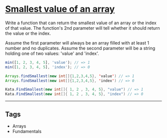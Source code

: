 # [Smallest value of an array](https://www.codewars.com/kata/544a54fd18b8e06d240005c0)

Write a function that can return the smallest value of an array or the index of that value. The function's 2nd parameter will tell whether it should return the value or the index.

Assume the first parameter will always be an array filled with at least 1 number and no duplicates. Assume the second parameter will be a string holding one of two values: 'value' and 'index'.

```javascript
min([1, 2, 3, 4, 5], 'value'); // => 1
min([1, 2, 3, 4, 5], 'index'); // => 0
```

```java
Arrays.findSmallest(new int[]{1,2,3,4,5}, 'value') // => 1
Arrays.findSmallest(new int[]{1,2,3,4,5}, 'index') // => 0
```

```C#
Kata.FindSmallest(new int[]{ 1, 2 , 3, 4, 5}, "value") // => 1
Kata.FindSmallest(new int[]{ 1, 2 , 3, 4, 5}, "index") // => 0
```

---

## Tags

- Arrays
- Fundamentals
